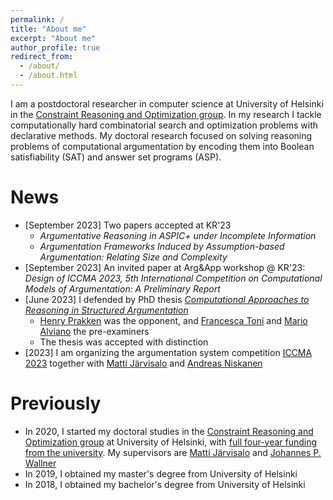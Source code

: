 ```yaml
---
permalink: /
title: "About me"
excerpt: "About me"
author_profile: true
redirect_from: 
  - /about/
  - /about.html
---
```


I am a postdoctoral researcher in computer science at University of Helsinki in the [Constraint Reasoning and Optimization group](https://www.helsinki.fi/en/researchgroups/constraint-reasoning-and-optimization).
In my research I tackle computationally hard combinatorial search and optimization problems with declarative methods.
My doctoral research focused on solving reasoning problems of computational argumentation by encoding them into Boolean satisfiability (SAT) and answer set programs (ASP).

News
======
- [September 2023] Two papers accepted at KR'23
    - _Argumentative Reasoning in ASPIC+ under Incomplete Information_ 
    - _Argumentation Frameworks Induced by Assumption-based Argumentation: Relating Size and Complexity_ 
- [September 2023] An invited paper at Arg&App workshop @ KR'23: _Design of ICCMA 2023, 5th International Competition on Computational Models of Argumentation: A Preliminary Report_
- [June 2023] I defended by PhD thesis [_Computational Approaches to Reasoning in Structured Argumentation_](https://hdl.handle.net/10138/358340)
    - [Henry Prakken](https://webspace.science.uu.nl/~prakk101/) was the opponent, and [Francesca Toni](https://www.imperial.ac.uk/people/f.toni) and [Mario Alviano](https://www.alviano.com/) the pre-examiners
    - The thesis was accepted with distinction
- [2023] I am organizing the argumentation system competition [ICCMA 2023](https://iccma2023.github.io/) together with [Matti Järvisalo](https://www.cs.helsinki.fi/u/mjarvisa/) and [Andreas Niskanen](https://www.cs.helsinki.fi/u/andreasn/)

Previously
=====
- In 2020, I started my doctoral studies in the [Constraint Reasoning and Optimization group](https://www.helsinki.fi/en/researchgroups/constraint-reasoning-and-optimization) at University of Helsinki, with [full four-year funding from the university](https://fcai.fi/news/2020/2/28/new-doctoral-students-starting-work-on-multidisciplinary-applications-of-ai). My supervisors are [Matti Järvisalo](https://www.cs.helsinki.fi/u/mjarvisa/) and [Johannes P. Wallner](https://wallner.ist.tugraz.at/)
- In 2019, I obtained my master's degree from University of Helsinki 
- In 2018, I obtained my bachelor's degree from University of Helsinki 



